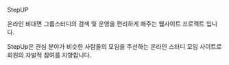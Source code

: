 StepUP

온라인 비대면 그룹스터디의 검색 및 운영을 편리하게 해주는 웹사이트 프로젝트 입니다.

StepUp은 관심 분야가 비슷한 사람들의 모임을 주선하는 온라인 스터디 모임 사이트로 회원의 자발적 참여를 지향합니다.
